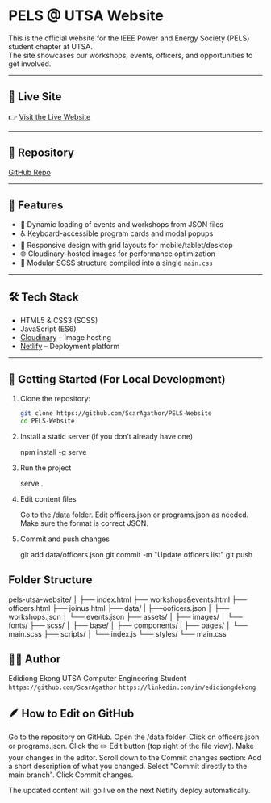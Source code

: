 # PELS @ UTSA Website

This is the official website for the IEEE Power and Energy Society (PELS) student chapter at UTSA.  
The site showcases our workshops, events, officers, and opportunities to get involved.

---

## 🔗 Live Site

👉 [Visit the Live Website](https://pels-website.netlify.app)

---

## 📁 Repository

[GitHub Repo](https://github.com/ScarAgathor/PELS-Website)

---

## 📂 Features

- 🌟 Dynamic loading of events and workshops from JSON files
- ♿ Keyboard-accessible program cards and modal popups
- 📱 Responsive design with grid layouts for mobile/tablet/desktop
- 🌐 Cloudinary-hosted images for performance optimization
- 🎨 Modular SCSS structure compiled into a single `main.css`

---

## 🛠️ Tech Stack

- HTML5 & CSS3 (SCSS)
- JavaScript (ES6)
- [Cloudinary](https://cloudinary.com) – Image hosting
- [Netlify](https://www.netlify.com) – Deployment platform

---
## 🚀 Getting Started (For Local Development)

1. Clone the repository:
   ```bash
   git clone https://github.com/ScarAgathor/PELS-Website
   cd PELS-Website

2. Install a static server (if you don’t already have one)

    npm install -g serve

3. Run the project

    serve .

4. Edit content files

    Go to the /data folder.
    Edit officers.json or programs.json as needed.
    Make sure the format is correct JSON.

5. Commit and push changes

    git add data/officers.json
    git commit -m "Update officers list"
    git push


## Folder Structure
pels-utsa-website/
│
├── index.html
├── workshops&events.html
├── officers.html
├── joinus.html
├── data/
|    ├──ooficers.json
│   ├── workshops.json
│   └── events.json
├── assets/
│   ├── images/
│   └── fonts/
├── scss/
│   ├── base/
│   ├── components/
|   ├── pages/
│   └── main.scss
├── scripts/
│   └── index.js
└── styles/
    └── main.css


## 🙋‍♂️ Author
Edidiong Ekong
UTSA Computer Engineering Student
`https://github.com/ScarAgathor`
`https://linkedin.com/in/edidiongdekong`


## 🪶 How to Edit on GitHub
Go to the repository on GitHub.
Open the /data folder.
Click on officers.json or programs.json.
Click the ✏️ Edit button (top right of the file view).
Make your changes in the editor.
Scroll down to the Commit changes section:
    Add a short description of what you changed.
    Select "Commit directly to the main branch".
Click Commit changes.

The updated content will go live on the next Netlify deploy automatically.